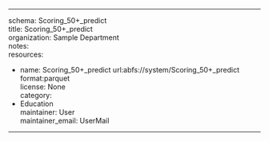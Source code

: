 


---  
schema: Scoring_50+_predict  
title: Scoring_50+_predict  
organization: Sample Department  
notes:   
resources:  
- name: Scoring_50+_predict 
 url:abfs://system/Scoring_50+_predict 
 format:parquet  
license: None  
category:
 - Education  
maintainer: User  
maintainer_email: UserMail  
---